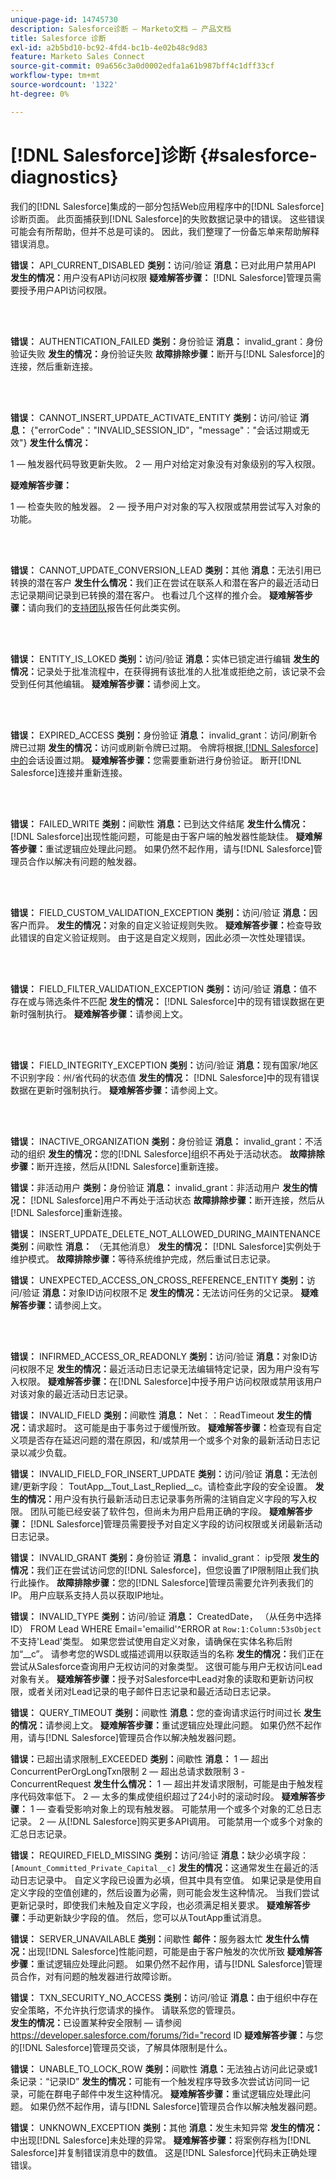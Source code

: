 ```yaml
---
unique-page-id: 14745730
description: Salesforce诊断 — Marketo文档 — 产品文档
title: Salesforce 诊断
exl-id: a2b5bd10-bc92-4fd4-bc1b-4e02b48c9d83
feature: Marketo Sales Connect
source-git-commit: 09a656c3a0d0002edfa1a61b987bff4c1dff33cf
workflow-type: tm+mt
source-wordcount: '1322'
ht-degree: 0%

---
```


# [!DNL Salesforce]诊断 {#salesforce-diagnostics}

我们的[!DNL Salesforce]集成的一部分包括Web应用程序中的[!DNL Salesforce]诊断页面。 此页面捕获到[!DNL Salesforce]的失败数据记录中的错误。 这些错误可能会有所帮助，但并不总是可读的。 因此，我们整理了一份备忘单来帮助解释错误消息。

**错误：** API_CURRENT_DISABLED
**类别：**&#x200B;访问/验证
**消息：**&#x200B;已对此用户禁用API
**发生的情况：**&#x200B;用户没有API访问权限
**疑难解答步骤：** [!DNL Salesforce]管理员需要授予用户API访问权限。

<br> 

**错误：** AUTHENTICATION_FAILED
**类别：**&#x200B;身份验证
**消息：** invalid_grant：身份验证失败
**发生的情况：**&#x200B;身份验证失败
**故障排除步骤：**&#x200B;断开与[!DNL Salesforce]的连接，然后重新连接。

<br> 

**错误：** CANNOT_INSERT_UPDATE_ACTIVATE_ENTITY
**类别：**&#x200B;访问/验证
**消息：** {&quot;errorCode&quot;：&quot;INVALID_SESSION_ID&quot;，&quot;message&quot;：&quot;会话过期或无效&quot;}
**发生什么情况：**

1 — 触发器代码导致更新失败。
2 — 用户对给定对象没有对象级别的写入权限。

**疑难解答步骤：**

1 — 检查失败的触发器。
2 — 授予用户对对象的写入权限或禁用尝试写入对象的功能。

<br> 

**错误：** CANNOT_UPDATE_CONVERSION_LEAD
**类别：**&#x200B;其他
**消息：**&#x200B;无法引用已转换的潜在客户
**发生什么情况：**&#x200B;我们正在尝试在联系人和潜在客户的最近活动日志记录期间记录到已转换的潜在客户。 也看过几个这样的推介会。
**疑难解答步骤：**&#x200B;请向我们的[支持团队](https://nation.marketo.com/t5/Support/ct-p/Support)报告任何此类实例。

<br> 

**错误：** ENTITY_IS_LOKED
**类别：**&#x200B;访问/验证
**消息：**&#x200B;实体已锁定进行编辑
**发生的情况：**&#x200B;记录处于批准流程中，在获得拥有该批准的人批准或拒绝之前，该记录不会受到任何其他编辑。
**疑难解答步骤：**&#x200B;请参阅上文。

<br> 

**错误：** EXPIRED_ACCESS
**类别：**&#x200B;身份验证
**消息：** invalid_grant：访问/刷新令牌已过期
**发生的情况：**&#x200B;访问或刷新令牌已过期。 令牌将根据[ [!DNL Salesforce]中的](https://salesforce.stackexchange.com/questions/10759/invalid-grant-expired-access-refresh-token-error-when-authenticating-access-via)会话设置过期。
**疑难解答步骤：**&#x200B;您需要重新进行身份验证。 断开[!DNL Salesforce]连接并重新连接。

<br> 

**错误：** FAILED_WRITE
**类别：**&#x200B;间歇性
**消息：**&#x200B;已到达文件结尾
**发生什么情况：** [!DNL Salesforce]出现性能问题，可能是由于客户端的触发器性能缺佳。
**疑难解答步骤：**&#x200B;重试逻辑应处理此问题。 如果仍然不起作用，请与[!DNL Salesforce]管理员合作以解决有问题的触发器。

<br> 

**错误：** FIELD_CUSTOM_VALIDATION_EXCEPTION
**类别：**&#x200B;访问/验证
**消息：**&#x200B;因客户而异。
**发生的情况：**&#x200B;对象的自定义验证规则失败。
**疑难解答步骤：**&#x200B;检查导致此错误的自定义验证规则。 由于这是自定义规则，因此必须一次性处理错误。

<br> 

**错误：** FIELD_FILTER_VALIDATION_EXCEPTION
**类别：**&#x200B;访问/验证
**消息：**&#x200B;值不存在或与筛选条件不匹配
**发生的情况：** [!DNL Salesforce]中的现有错误数据在更新时强制执行。
**疑难解答步骤：**&#x200B;请参阅上文。

<br> 

**错误：** FIELD_INTEGRITY_EXCEPTION
**类别：**&#x200B;访问/验证
**消息：**&#x200B;现有国家/地区不识别字段：州/省代码的状态值
**发生的情况：** [!DNL Salesforce]中的现有错误数据在更新时强制执行。
**疑难解答步骤：**&#x200B;请参阅上文。

<br> 

**错误：** INACTIVE_ORGANIZATION
**类别：**&#x200B;身份验证
**消息：** invalid_grant：不活动的组织
**发生的情况：**&#x200B;您的[!DNL Salesforce]组织不再处于活动状态。
**故障排除步骤：**&#x200B;断开连接，然后从[!DNL Salesforce]重新连接。

**错误：**&#x200B;非活动用户
**类别：**&#x200B;身份验证
**消息：** invalid_grant：非活动用户
**发生的情况：** [!DNL Salesforce]用户不再处于活动状态
**故障排除步骤：**&#x200B;断开连接，然后从[!DNL Salesforce]重新连接。

**错误：** INSERT_UPDATE_DELETE_NOT_ALLOWED_DURING_MAINTENANCE
**类别：**&#x200B;间歇性
**消息：** （无其他消息）
**发生的情况：** [!DNL Salesforce]实例处于维护模式。
**故障排除步骤：**&#x200B;等待系统维护完成，然后重试日志记录。

**错误：** UNEXPECTED_ACCESS_ON_CROSS_REFERENCE_ENTITY
**类别：**&#x200B;访问/验证
**消息：**&#x200B;对象ID访问权限不足
**发生的情况：**&#x200B;无法访问任务的父记录。
**疑难解答步骤：**&#x200B;请参阅上文。

<br> 

**错误：** INFIRMED_ACCESS_OR_READONLY
**类别：**&#x200B;访问/验证
**消息：**&#x200B;对象ID访问权限不足
**发生的情况：**&#x200B;最近活动日志记录无法编辑特定记录，因为用户没有写入权限。
**疑难解答步骤：**&#x200B;在[!DNL Salesforce]中授予用户访问权限或禁用该用户对该对象的最近活动日志记录。

**错误：** INVALID_FIELD
**类别：**&#x200B;间歇性
**消息：** Net：：ReadTimeout
**发生的情况：**&#x200B;请求超时。 这可能是由于事务过于缓慢所致。
**疑难解答步骤：**&#x200B;检查现有自定义项是否存在延迟问题的潜在原因，和/或禁用一个或多个对象的最新活动日志记录以减少负载。

**错误：** INVALID_FIELD_FOR_INSERT_UPDATE
**类别：**&#x200B;访问/验证
**消息：**&#x200B;无法创建/更新字段： ToutApp__Tout_Last_Replied__c。请检查此字段的安全设置。
**发生的情况：**&#x200B;用户没有执行最新活动日志记录事务所需的注销自定义字段的写入权限。 团队可能已经安装了软件包，但尚未为用户启用正确的字段。
**疑难解答步骤：** [!DNL Salesforce]管理员需要授予对自定义字段的访问权限或关闭最新活动日志记录。

**错误：** INVALID_GRANT
**类别：**&#x200B;身份验证
**消息：** invalid_grant： ip受限
**发生的情况：**&#x200B;我们正在尝试访问您的[!DNL Salesforce]，但您设置了IP限制阻止我们执行此操作。
**故障排除步骤：**&#x200B;您的[!DNL Salesforce]管理员需要允许列表我们的IP。 用户应联系支持人员以获取IP地址。

**错误：** INVALID_TYPE
**类别：**&#x200B;访问/验证
**消息：** CreatedDate， （从任务中选择ID） FROM Lead WHERE Email=&#39;emailid&#39;^ERROR at `Row:1:Column:53sObject`不支持&#39;Lead&#39;类型。 如果您尝试使用自定义对象，请确保在实体名称后附加“__c”。 请参考您的WSDL或描述调用以获取适当的名称
**发生的情况：**&#x200B;我们正在尝试从Salesforce查询用户无权访问的对象类型。 这很可能与用户无权访问Lead对象有关。
**疑难解答步骤：**&#x200B;授予对Salesforce中Lead对象的读取和更新访问权限，或者关闭对Lead记录的电子邮件日志记录和最近活动日志记录。

**错误：** QUERY_TIMEOUT
**类别：**&#x200B;间歇性
**消息：**&#x200B;您的查询请求运行时间过长
**发生的情况：**&#x200B;请参阅上文。
**疑难解答步骤：**&#x200B;重试逻辑应处理此问题。 如果仍然不起作用，请与[!DNL Salesforce]管理员合作以解决触发器问题。

**错误：**&#x200B;已超出请求限制_EXCEEDED
**类别：**&#x200B;间歇性
**消息：**
1 — 超出ConcurrentPerOrgLongTxn限制
2 — 超出总请求数限制
3 - ConcurrentRequest
**发生什么情况：**
1 — 超出并发请求限制，可能是由于触发程序代码效率低下。
2 — 太多的集成使组织超过了24小时的滚动时段。
**疑难解答步骤：**
1 — 查看受影响对象上的现有触发器。 可能禁用一个或多个对象的汇总日志记录。
2 — 从[!DNL Salesforce]购买更多API调用。 可能禁用一个或多个对象的汇总日志记录。

**错误：** REQUIRED_FIELD_MISSING
**类别：**&#x200B;访问/验证
**消息：**&#x200B;缺少必填字段：`[Amount_Committed_Private_Capital__c]`
**发生的情况：**&#x200B;这通常发生在最近的活动日志记录中。 自定义字段已设置为必填，但其中具有空值。 如果记录是使用自定义字段的空值创建的，然后设置为必需，则可能会发生这种情况。 当我们尝试更新记录时，即使我们未触及自定义字段，也必须满足相关要求。
**疑难解答步骤：**&#x200B;手动更新缺少字段的值。 然后，您可以从ToutApp重试消息。

**错误：** SERVER_UNAVAILABLE
**类别：**&#x200B;间歇性
**邮件：**&#x200B;服务器太忙
**发生什么情况：**&#x200B;出现[!DNL Salesforce]性能问题，可能是由于客户触发的次优所致
**疑难解答步骤：**&#x200B;重试逻辑应处理此问题。 如果仍然不起作用，请与[!DNL Salesforce]管理员合作，对有问题的触发器进行故障诊断。

**错误：** TXN_SECURITY_NO_ACCESS
**类别：**&#x200B;访问/验证
**消息：**&#x200B;由于组织中存在安全策略，不允许执行您请求的操作。 请联系您的管理员。<br/>
**发生的情况：**&#x200B;已设置某种安全限制 — 请参阅<https://developer.salesforce.com/forums/?id="record> ID
**疑难解答步骤：**&#x200B;与您的[!DNL Salesforce]管理员交谈，了解具体限制是什么。

**错误：** UNABLE_TO_LOCK_ROW
**类别：**&#x200B;间歇性
**消息：**&#x200B;无法独占访问此记录或1条记录：“记录ID”
**发生的情况：**&#x200B;可能有一个触发程序导致多次尝试访问同一记录，可能在群电子邮件中发生这种情况。
**疑难解答步骤：**&#x200B;重试逻辑应处理此问题。 如果仍然不起作用，请与[!DNL Salesforce]管理员合作以解决触发器问题。

**错误：** UNKNOWN_EXCEPTION
**类别：**&#x200B;其他
**消息：**&#x200B;发生未知异常
**发生的情况：**&#x200B;中出现[!DNL Salesforce]未处理的异常。
**疑难解答步骤：**&#x200B;将案例存档为[!DNL Salesforce]并复制错误消息中的数值。 这是[!DNL Salesforce]代码未正确处理错误。
